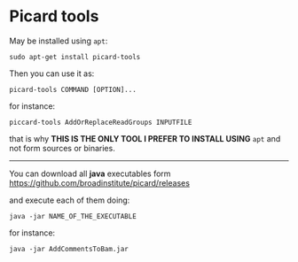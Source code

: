 Picard tools
============

May be installed using `apt`: 

    sudo apt-get install picard-tools


Then you can use it as:

    picard-tools COMMAND [OPTION]...


for instance: 

    piccard-tools AddOrReplaceReadGroups INPUTFILE


that is why __THIS IS THE ONLY TOOL I PREFER TO INSTALL USING__ `apt` and not form sources or binaries.


----

You can download all __java__ executables form  
<https://github.com/broadinstitute/picard/releases>

and execute each of them doing:

    java -jar NAME_OF_THE_EXECUTABLE

for instance:

    java -jar AddCommentsToBam.jar

